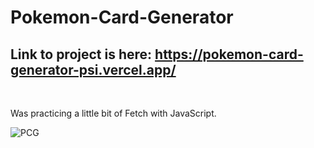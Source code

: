 # Pokemon-Card-Generator
## Link to project is here: https://pokemon-card-generator-psi.vercel.app/
<br>

Was practicing a little bit of Fetch with JavaScript.

![PCG](https://user-images.githubusercontent.com/88987265/217722473-0549d4af-b47a-4bc9-b45c-10c1cff92e9a.png)
